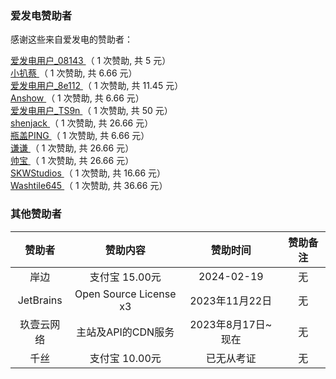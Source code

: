 ﻿### 爱发电赞助者

感谢这些来自爱发电的赞助者：

<!-- AFDIAN-ACTION:START -->


<a href="https://afdian.net/u/08143f36270e11eca31452540025c377">
爱发电用户_08143
</a>
<span>（ 1 次赞助, 共 5 元）</span><br>
<a href="https://afdian.net/u/db59897ea6d611ee970152540025c377">
小扒蔡
</a>
<span>（ 1 次赞助, 共 6.66 元）</span><br>
<a href="https://afdian.net/u/8e112f28817411eea67e5254001e7c00">
爱发电用户_8e112
</a>
<span>（ 1 次赞助, 共 11.45 元）</span><br>
<a href="https://afdian.net/u/6c405d2233e911ec8bd152540025c377">
Anshow
</a>
<span>（ 1 次赞助, 共 6.66 元）</span><br>
<a href="https://afdian.net/u/642b047a678b11ee972c5254001e7c00">
爱发电用户_TS9n
</a>
<span>（ 1 次赞助, 共 50 元）</span><br>
<a href="https://afdian.net/u/db01e84c6f6411eb8f5452540025c377">
shenjack
</a>
<span>（ 1 次赞助, 共 26.66 元）</span><br>
<a href="https://afdian.net/u/8a5063b67b7211e9954852540025c377">
瓶盖PING
</a>
<span>（ 1 次赞助, 共 6.66 元）</span><br>
<a href="https://afdian.net/u/fb956ee0967411eaaa5a52540025c377">
谦谦
</a>
<span>（ 1 次赞助, 共 26.66 元）</span><br>
<a href="https://afdian.net/u/55c079ea268611eb9a4852540025c377">
帅宝
</a>
<span>（ 1 次赞助, 共 26.66 元）</span><br>
<a href="https://afdian.net/u/3e814cb6249211eea2f752540025c377">
SKWStudios
</a>
<span>（ 1 次赞助, 共 16.66 元）</span><br>
<a href="https://afdian.net/u/a5d575eabc3f11eaa5a452540025c377">
Washtile645
</a>
<span>（ 1 次赞助, 共 36.66 元）</span><br>

<!-- AFDIAN-ACTION:END -->

### 其他赞助者

| 赞助者 | 赞助内容 | 赞助时间 | 赞助备注 |
|:-----:|:-------:|:-------:|:------:|
| 岸边 | 支付宝 15.00元 | 2024-02-19 | 无 |
| JetBrains | Open Source License x3 | 2023年11月22日 | 无 |
| 玖壹云网络 | 主站及API的CDN服务 | 2023年8月17日~现在 | 无 |
| 千丝 | 支付宝 10.00元 | 已无从考证 | 无 |
